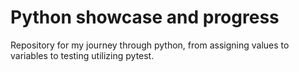 # Python showcase and progress 

Repository for my journey through python, from assigning values to variables
to testing utilizing pytest. 